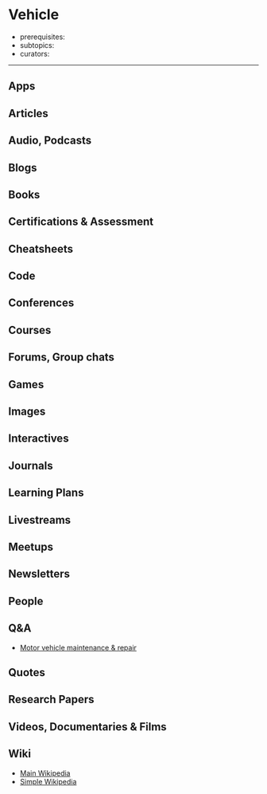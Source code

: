 # Vehicle

- prerequisites:
- subtopics:
- curators:

------

## Apps

## Articles

## Audio, Podcasts

## Blogs

## Books

## Certifications & Assessment

## Cheatsheets

## Code

## Conferences

## Courses

## Forums, Group chats

## Games

## Images

## Interactives

## Journals

## Learning Plans

## Livestreams

## Meetups

## Newsletters

## People

## Q&A

- [Motor vehicle maintenance & repair](https://mechanics.stackexchange.com)

## Quotes

## Research Papers

## Videos, Documentaries & Films

## Wiki

- [Main Wikipedia](https://en.wikipedia.org/wiki/Vehicle)
- [Simple Wikipedia](https://simple.wikipedia.org/wiki/Vehicle)

